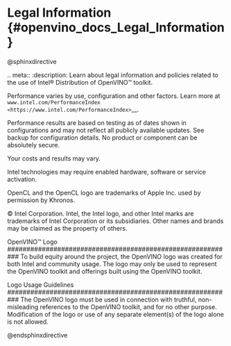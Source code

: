 # Legal Information {#openvino_docs_Legal_Information}

@sphinxdirective

.. meta::
   :description: Learn about legal information and policies related to the use 
                 of Intel® Distribution of OpenVINO™ toolkit.


Performance varies by use, configuration and other factors. Learn more at `www.intel.com/PerformanceIndex <https://www.intel.com/PerformanceIndex>`__.
 
Performance results are based on testing as of dates shown in configurations and may not reflect all publicly available updates. See backup for configuration details.  No product or component can be absolutely secure.
 
Your costs and results may vary.
 
Intel technologies may require enabled hardware, software or service activation.

OpenCL and the OpenCL logo are trademarks of Apple Inc. used by permission by Khronos.

© Intel Corporation. Intel, the Intel logo, and other Intel marks are trademarks of Intel Corporation or its subsidiaries. Other names and brands may be claimed as the property of others.
 
OpenVINO™ Logo
###########################################################
To build equity around the project, the OpenVINO logo was created for both Intel and community usage. The logo may only be used to represent the OpenVINO toolkit and offerings built using the OpenVINO toolkit.
 
Logo Usage Guidelines
###########################################################
The OpenVINO logo must be used in connection with truthful, non-misleading references to the OpenVINO toolkit, and for no other purpose.
Modification of the logo or use of any separate element(s) of the logo alone is not allowed.


@endsphinxdirective


